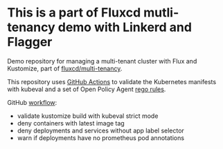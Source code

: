 # This is a part of Fluxcd mutli-tenancy demo with Linkerd and Flagger

Demo repository for managing a multi-tenant cluster with Flux and Kustomize,
part of [fluxcd/multi-tenancy](https://github.com/olafkfreund/K8s-fluxcd).

This repository uses [GitHub Actions](https://github.com/marketplace/actions/kubernetes-toolset)
to validate the Kubernetes manifests with kubeval and a set of Open Policy Agent
[rego rules](https://github.com/fluxcd/multi-tenancy-team1/blob/master/.github/policy/).

GitHub [workflow](https://github.com/fluxcd/multi-tenancy-team1/blob/master/.github/workflows/test.yml):
* validate kustomize build with kubeval strict mode
* deny containers with latest image tag
* deny deployments and services without app label selector
* warn if deployments have no prometheus pod annotations
